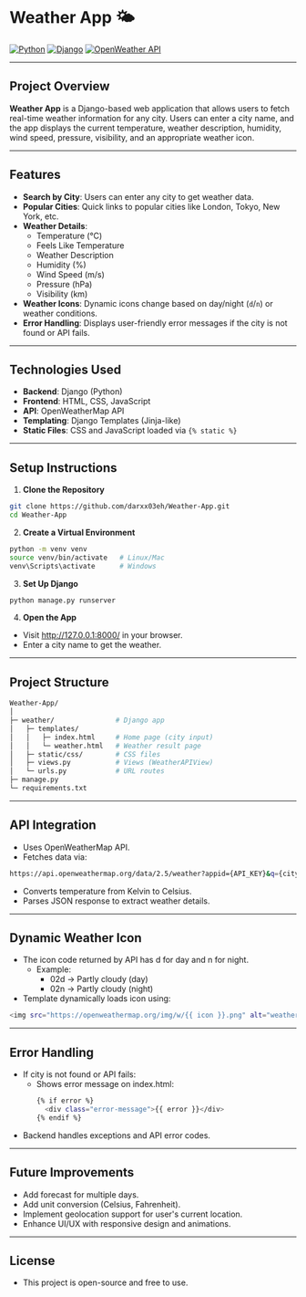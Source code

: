 # Weather App 🌤️

[![Python](https://img.shields.io/badge/Python-3670A0?style=for-the-badge&logo=python&logoColor=ffdd54)](https://www.python.org/) 
[![Django](https://img.shields.io/badge/Django-092E20?style=for-the-badge&logo=django&logoColor=white)](https://www.djangoproject.com/) 
[![OpenWeather API](https://img.shields.io/badge/OpenWeatherMap-FF6600?style=for-the-badge&logo=openweathermap&logoColor=white)](https://openweathermap.org/)

---

## Project Overview
**Weather App** is a Django-based web application that allows users to fetch real-time weather information for any city. Users can enter a city name, and the app displays the current temperature, weather description, humidity, wind speed, pressure, visibility, and an appropriate weather icon.

---

## Features
- **Search by City**: Users can enter any city to get weather data.
- **Popular Cities**: Quick links to popular cities like London, Tokyo, New York, etc.
- **Weather Details**:
  - Temperature (°C)
  - Feels Like Temperature
  - Weather Description
  - Humidity (%)
  - Wind Speed (m/s)
  - Pressure (hPa)
  - Visibility (km)
- **Weather Icons**: Dynamic icons change based on day/night (`d`/`n`) or weather conditions.
- **Error Handling**: Displays user-friendly error messages if the city is not found or API fails.

---

## Technologies Used
- **Backend**: Django (Python)
- **Frontend**: HTML, CSS, JavaScript
- **API**: OpenWeatherMap API
- **Templating**: Django Templates (Jinja-like)
- **Static Files**: CSS and JavaScript loaded via `{% static %}`

---

## Setup Instructions

1. **Clone the Repository**
```bash
git clone https://github.com/darxx03eh/Weather-App.git
cd Weather-App
```
2. **Create a Virtual Environment**
```bash
python -m venv venv
source venv/bin/activate   # Linux/Mac
venv\Scripts\activate      # Windows
```
3. **Set Up Django**
```bash
python manage.py runserver
```
4. **Open the App**
  - Visit http://127.0.0.1:8000/ in your browser.
  - Enter a city name to get the weather.

---

## Project Structure
```bash
Weather-App/
│
├─ weather/               # Django app
│   ├─ templates/
│   │   ├─ index.html     # Home page (city input)
│   │   └─ weather.html   # Weather result page
│   ├─ static/css/        # CSS files
│   ├─ views.py           # Views (WeatherAPIView)
│   └─ urls.py            # URL routes
├─ manage.py
└─ requirements.txt
```

---

## API Integration
  - Uses OpenWeatherMap API.
  - Fetches data via:
```bash
https://api.openweathermap.org/data/2.5/weather?appid={API_KEY}&q={city_name}
```
  - Converts temperature from Kelvin to Celsius.
  - Parses JSON response to extract weather details.
    
---

## Dynamic Weather Icon
  - The icon code returned by API has d for day and n for night.
    - Example:
      - 02d → Partly cloudy (day)
      - 02n → Partly cloudy (night)
  - Template dynamically loads icon using:
```bash
<img src="https://openweathermap.org/img/w/{{ icon }}.png" alt="weather icon"/>
```

---

## Error Handling
  - If city is not found or API fails:
    - Shows error message on index.html:
      ```bash
      {% if error %}
        <div class="error-message">{{ error }}</div>
      {% endif %}
      ```
  - Backend handles exceptions and API error codes.

---

## Future Improvements
  - Add forecast for multiple days.
  - Add unit conversion (Celsius, Fahrenheit).
  - Implement geolocation support for user's current location.
  - Enhance UI/UX with responsive design and animations.

---

## License
  - This project is open-source and free to use.
